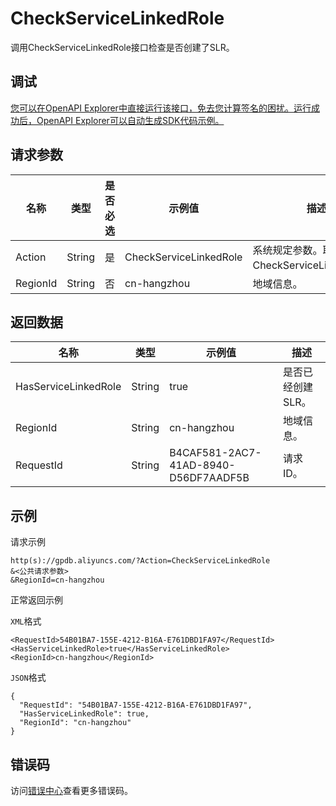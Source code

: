 # CheckServiceLinkedRole

调用CheckServiceLinkedRole接口检查是否创建了SLR。

## 调试

[您可以在OpenAPI Explorer中直接运行该接口，免去您计算签名的困扰。运行成功后，OpenAPI Explorer可以自动生成SDK代码示例。](https://api.aliyun.com/#product=gpdb&api=CheckServiceLinkedRole&type=RPC&version=2016-05-03)

## 请求参数

|名称|类型|是否必选|示例值|描述|
|--|--|----|---|--|
|Action|String|是|CheckServiceLinkedRole|系统规定参数。取值：CheckServiceLinkedRole。 |
|RegionId|String|否|cn-hangzhou|地域信息。 |

## 返回数据

|名称|类型|示例值|描述|
|--|--|---|--|
|HasServiceLinkedRole|String|true|是否已经创建SLR。 |
|RegionId|String|cn-hangzhou|地域信息。 |
|RequestId|String|B4CAF581-2AC7-41AD-8940-D56DF7AADF5B|请求ID。 |

## 示例

请求示例

```
http(s)://gpdb.aliyuncs.com/?Action=CheckServiceLinkedRole
&<公共请求参数>
&RegionId=cn-hangzhou
```

正常返回示例

`XML`格式

```
<RequestId>54B01BA7-155E-4212-B16A-E761DBD1FA97</RequestId>
<HasServiceLinkedRole>true</HasServiceLinkedRole>
<RegionId>cn-hangzhou</RegionId>
```

`JSON`格式

```
{
  "RequestId": "54B01BA7-155E-4212-B16A-E761DBD1FA97",
  "HasServiceLinkedRole": true,
  "RegionId": "cn-hangzhou"
}
```

## 错误码

访问[错误中心](https://error-center.aliyun.com/status/product/gpdb)查看更多错误码。

